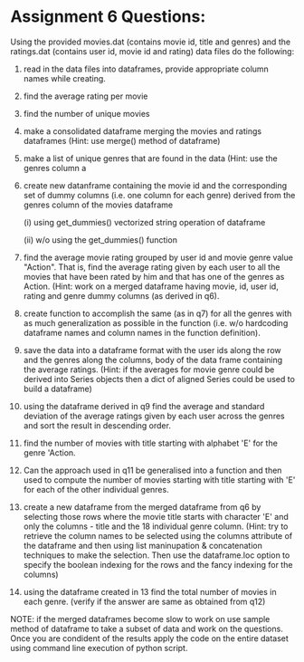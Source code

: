 # Assignment 6 Questions:

Using the provided movies.dat (contains movie id, title and genres) and the ratings.dat (contains user id, movie id and rating) data files do the following:


1. read in the data files into dataframes, provide appropriate column names while creating.

2. find the average rating per movie

3. find the number of unique movies

4. make a consolidated dataframe merging the movies and ratings dataframes (Hint: use merge() method of dataframe)

5. make a list of unique genres that are found in the data (Hint: use the genres column a

6. create new datanframe containing the movie id and the corresponding set of dummy columns (i.e. one column for each genre) derived from the genres column of the movies dataframe 

	(i) using get_dummies() vectorized string operation of dataframe

	(ii) w/o using the get_dummies() function

7. find the average movie rating grouped by user id and movie genre value "Action". That is, find the average rating given by each user to all the movies that have been rated by him and that has one of the genres as Action. 
(Hint: work on a merged dataframe having movie, id, user id, rating and genre dummy columns (as derived in q6).

8. create function to accomplish the same (as in q7) for all the genres with as much generalization as possible in the function 
(i.e. w/o hardcoding dataframe names and column names in the function definition).

9. save the data into a dataframe format with the user ids along the row and the genres along the columns, body of the data frame containing the average ratings. 
(Hint: if the averages for movie genre could be derived into Series objects then a dict of aligned Series could be used to build a dataframe)

10. using the dataframe derived in q9 find the average and standard deviation of the average ratings given by each user across the genres and sort the result in descending order.

11. find the number of movies with title starting with alphabet 'E' for the genre 'Action.

12. Can the approach used in q11 be generalised into a function and then used to compute the number of movies starting with title starting with 'E' for each of the other individual genres.

13. create a new dataframe from the merged dataframe from q6 by selecting those rows where the movie title starts with character 'E' and only the columns - title and the 18 individual genre column.
 (Hint: try to retrieve the column names to be selected using the columns attribute of the dataframe and then using list maninupation & concatenation techniques to make the selection. Then use the dataframe.loc option to specify the boolean indexing for the rows and the fancy indexing for the columns)

14. using the dataframe created in 13 find the total number of movies in each genre. (verify if the answer are same as obtained from q12)


NOTE: if the merged dataframes become slow to work on use sample method of dataframe to take a subset of data and work on the questions. Once you are condident of the results apply the code on the entire dataset using command line execution of python script.



